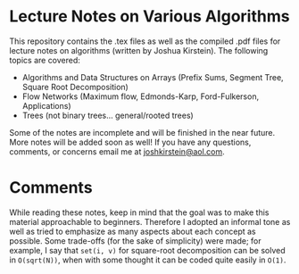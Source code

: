 # Lecture Notes on Various Algorithms

This repository contains the .tex files as well as the compiled .pdf files for lecture notes on algorithms (written by Joshua Kirstein).
The following topics are covered:

* Algorithms and Data Structures on Arrays (Prefix Sums, Segment Tree, Square Root Decomposition)
* Flow Networks (Maximum flow, Edmonds-Karp, Ford-Fulkerson, Applications)
* Trees (not binary trees... general/rooted trees)

Some of the notes are incomplete and will be finished in the near future. More notes will be added soon as well! If you have any questions, comments, or concerns email me at joshkirstein@aol.com.

# Comments

While reading these notes, keep in mind that the goal was to make this material approachable to beginners. Therefore I adopted an informal tone as well as tried to emphasize as many aspects about each concept as possible. Some trade-offs (for the sake of simplicity) were made; for example, I say that ```set(i, v)``` for square-root decomposition can be solved in ```O(sqrt(N))```, when with some thought it can be coded quite easily in ```O(1)```.